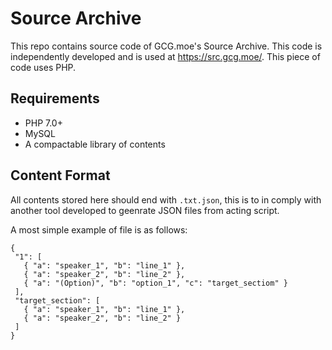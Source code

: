 # Source Archive
 This repo contains source code of GCG.moe's Source Archive. This code is independently developed and is used at https://src.gcg.moe/. This piece of code uses PHP.

## Requirements
 - PHP 7.0+
 - MySQL
 - A compactable library of contents
 
## Content Format
 All contents stored here should end with ```.txt.json```, this is to in comply with another tool developed to geenrate JSON files from acting script.
 
 A most simple example of file is as follows:
 
 ```
{
  "1": [
    { "a": "speaker_1", "b": "line_1" },
    { "a": "speaker_2", "b": "line_2" },
    { "a": "(Option)", "b": "option_1", "c": "target_sectiom" }
  ],
  "target_section": [
    { "a": "speaker_1", "b": "line_1" },
    { "a": "speaker_2", "b": "line_2" }
  ]
}

```
